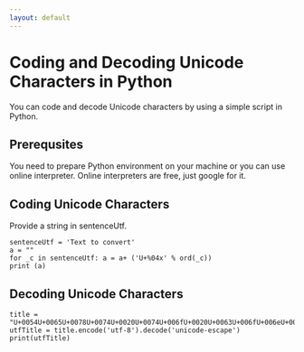 ```yaml
---
layout: default
---
```

# Coding and Decoding Unicode Characters in Python
You can code and decode Unicode characters by using a simple script in Python.

## Prerequsites
You need to prepare Python environment on your machine or you can use online interpreter. Online interpreters are free, just google for it.

## Coding Unicode Characters
Provide a string in sentenceUtf.
```
sentenceUtf = 'Text to convert'
a = ""
for _c in sentenceUtf: a = a+ ('U+%04x' % ord(_c))
print (a)
```

## Decoding Unicode Characters
```
title = "U+0054U+0065U+0078U+0074U+0020U+0074U+006fU+0020U+0063U+006fU+006eU+0076U+0065U+0072U+0074"
utfTitle = title.encode('utf-8').decode('unicode-escape')
print(utfTitle)

```
